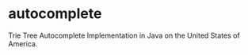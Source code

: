 autocomplete
============

Trie Tree Autocomplete Implementation in Java on the United States of America.

